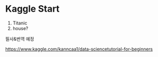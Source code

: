 # Kaggle Start


1. Titanic
2. house?


필사&번역 예정

https://www.kaggle.com/kanncaa1/data-sciencetutorial-for-beginners
